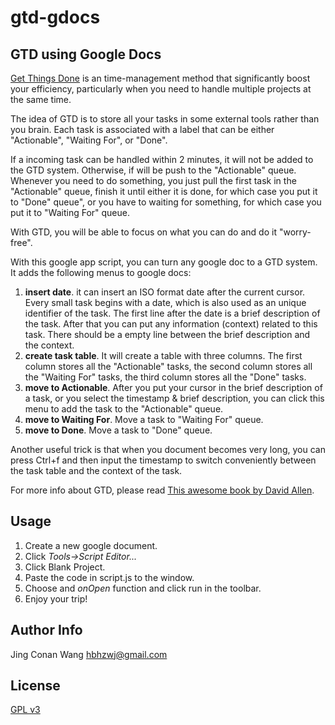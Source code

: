 # gtd-gdocs

GTD using Google Docs
---------------------

[Get Things Done](http://gettingthingsdone.com/) is an time-management method that significantly boost your efficiency, particularly when you need to handle multiple projects at the same time. 

The idea of GTD is to store all your tasks in some external tools rather than you brain.  Each task is associated with a label that can be either "Actionable", "Waiting For", or "Done". 

If a incoming task can be handled within 2 minutes, it will not be added to the GTD system. Otherwise, if will be push to the "Actionable" queue. Whenever you need to do something, you just pull the first task in the "Actionable" queue, finish it until either it is done, for which case you put it to "Done" queue", or you have to waiting for something, for which case you put it to "Waiting For" queue. 

With GTD, you will be able to focus on what you can do and do it "worry-free". 

With this google app script, you can turn any google doc to a GTD system. It adds the following menus to google docs:

1. **insert date**. it can insert an ISO format date after the current cursor. Every small task begins with a date, which is also used as an unique identifier of the task. The first line after the date is a brief description of the task. After that you can put any information (context) related to this task. There should be a empty line between the brief description and the context.
2. **create task table**. It will create a table with three columns. The first column stores all the "Actionable" tasks, the second column stores all the "Waiting For" tasks, the third column stores all the "Done" tasks. 
3. **move to Actionable**. After you put your cursor in the brief description of a task, or you select the timestamp & brief description, you can click this menu to add the task to the "Actionable" queue. 
4. **move to Waiting For**. Move a task to "Waiting For" queue.
5. **move to Done**. Move a task to "Done" queue. 

Another useful trick is that when you document becomes very long, you can press Ctrl+f and then input the timestamp to switch conveniently between the task table and the context of the task. 

For more info about GTD, please read [This awesome book by David Allen](http://www.amazon.com/Getting-Things-Done-Stress-Free-Productivity/dp/0142000280).

Usage
-----

 1. Create a new google document.
 2. Click *Tools->Script Editor...*
 3. Click Blank Project.
 4. Paste the code in script.js to the window.
 5. Choose and *onOpen* function and click run in the toolbar.
 6. Enjoy your trip!



Author Info
-----------
Jing Conan Wang
hbhzwj@gmail.com

License
-------
[GPL v3](http://www.gnu.org/copyleft/gpl.html)
